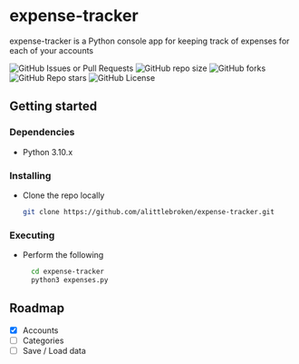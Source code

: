 # expense-tracker

expense-tracker is a Python console app for keeping track of expenses for each of your accounts

![GitHub Issues or Pull Requests](https://img.shields.io/github/issues/alittlebroken/expense-tracker)
![GitHub repo size](https://img.shields.io/github/repo-size/alittlebroken/expense-tracker)
![GitHub forks](https://img.shields.io/github/forks/alittlebroken/expense-tracker)
![GitHub Repo stars](https://img.shields.io/github/stars/alittlebroken/expense-tracker)
![GitHub License](https://img.shields.io/github/license/alittlebroken/expense-tracker)

## Getting started

### Dependencies

* Python 3.10.x

### Installing

* Clone the repo locally
  
  ```bash
  git clone https://github.com/alittlebroken/expense-tracker.git
  ```


### Executing

* Perform the following
  
  ```bash
    cd expense-tracker
    python3 expenses.py
  ```

## Roadmap

- [x] Accounts
- [ ] Categories
- [ ] Save / Load data

<!--
## Authors

## Version History

## License

## Acknowledgements
-->